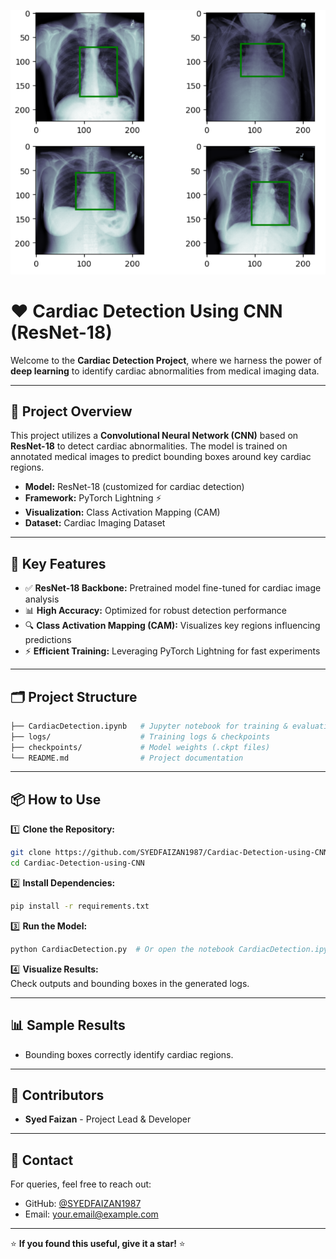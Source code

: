 ![Cardiac Detection](https://github.com/SYEDFAIZAN1987/Cardiac-Detection-using-CNN/blob/main/detectionpic.png)

# ❤️ **Cardiac Detection Using CNN (ResNet-18)**

Welcome to the **Cardiac Detection Project**, where we harness the power of **deep learning** to identify cardiac abnormalities from medical imaging data.

---

## 🚀 **Project Overview**
This project utilizes a **Convolutional Neural Network (CNN)** based on **ResNet-18** to detect cardiac abnormalities. The model is trained on annotated medical images to predict bounding boxes around key cardiac regions.

- **Model:** ResNet-18 (customized for cardiac detection)
- **Framework:** PyTorch Lightning ⚡
- **Visualization:** Class Activation Mapping (CAM)
- **Dataset:** Cardiac Imaging Dataset

---

## 🧠 **Key Features**

- ✅ **ResNet-18 Backbone:** Pretrained model fine-tuned for cardiac image analysis
- 📊 **High Accuracy:** Optimized for robust detection performance
- 🔍 **Class Activation Mapping (CAM):** Visualizes key regions influencing predictions
- ⚡ **Efficient Training:** Leveraging PyTorch Lightning for fast experiments

---

## 🗂️ **Project Structure**
```bash
├── CardiacDetection.ipynb   # Jupyter notebook for training & evaluation
├── logs/                    # Training logs & checkpoints
├── checkpoints/             # Model weights (.ckpt files)
└── README.md                # Project documentation
```

---

## 📦 **How to Use**

1️⃣ **Clone the Repository:**  
```bash
git clone https://github.com/SYEDFAIZAN1987/Cardiac-Detection-using-CNN.git
cd Cardiac-Detection-using-CNN
```

2️⃣ **Install Dependencies:**  
```bash
pip install -r requirements.txt
```

3️⃣ **Run the Model:**  
```bash
python CardiacDetection.py  # Or open the notebook CardiacDetection.ipynb
```

4️⃣ **Visualize Results:**  
Check outputs and bounding boxes in the generated logs.

---

## 📊 **Sample Results**
- Bounding boxes correctly identify cardiac regions.


---

## 🤝 **Contributors**
- **Syed Faizan** - Project Lead & Developer

---

## 📧 **Contact**
For queries, feel free to reach out:
- GitHub: [@SYEDFAIZAN1987](https://github.com/SYEDFAIZAN1987)
- Email: your.email@example.com

---

⭐ **If you found this useful, give it a star!** ⭐
